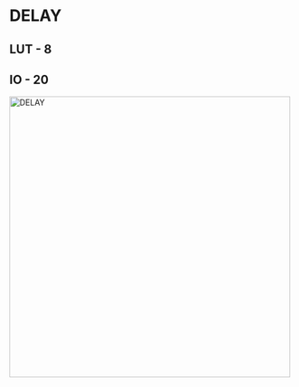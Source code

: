 # DELAY 
## LUT - 8
## IO - 20
<img width="497" alt="DELAY" src="https://user-images.githubusercontent.com/114016685/207395717-67019c59-8adc-4c00-96ee-e02574db1aca.png">
